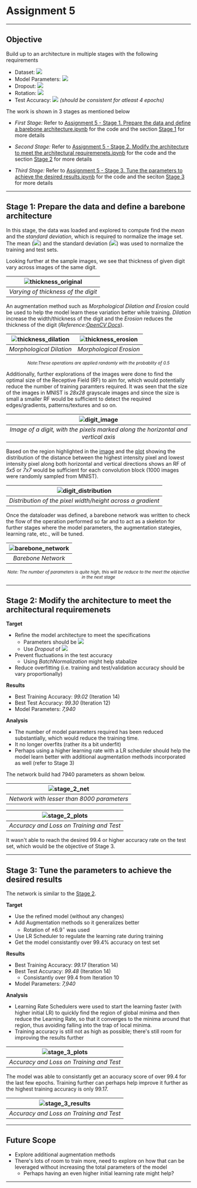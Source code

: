 # Assignment 5
---

## Objective

Build up to an architecture in multiple stages with the following requirements
- Dataset: <img src='https://render.githubusercontent.com/render/math?math=\text{MNIST}'>
- Model Parameters: <img src='https://render.githubusercontent.com/render/math?math=\le 8000'>
- Dropout: <img src='https://render.githubusercontent.com/render/math?math=0.05'>
- Rotation: <img src='https://render.githubusercontent.com/render/math?math=\pm 6.9^\circ'> 
- Test Accuracy: <img src='https://render.githubusercontent.com/render/math?math=\ge 99.4\text{%25}'> _(should be consistent for atleast 4 epochs)_

The work is shown in 3 stages as mentioned below

- _First Stage:_ Refer to [Assignment 5 - Stage 1. Prepare the data and define a barebone architecture.ipynb](./Assignment%205%20-%20Stage%201.%20Prepare%20the%20data%20and%20define%20a%20barebone%20architecture.ipynb) for the code and the section [Stage 1](#first_stage) for more details

- _Second Stage:_ Refer to [Assignment 5 - Stage 2. Modify the architecture to meet the architectural requiremenets.ipynb](./Assignment%205%20-%20Stage%202.%20Modify%20the%20architecture%20to%20meet%20the%20architectural%20requiremenets.ipynb) for the code and the section [Stage 2](#second_stage) for more details 

- _Third Stage:_ Refer to [Assignment 5 - Stage 3. Tune the parameters to achieve the desired results.ipynb](./Assignment%205%20-%20Stage%203.%20Tune%20the%20parameters%20to%20achieve%20the%20desired%20results.ipynb) for the code and the seciton [Stage 3](#third_stage) for more details

---
## Stage 1: Prepare the data and define a barebone architecture
<a name="first_stage"></a>

In this stage, the data was loaded and explored to compute find the _mean_ and the _standard deviation_, which is required to normalize the image set. The mean (<img src='https://render.githubusercontent.com/render/math?math=\small\mu=0.1307'>) and the standard deviation (<img src='https://render.githubusercontent.com/render/math?math=\small\sigma=0.3081'>) was used to normalize the training and test sets.

Looking further at the sample images, we see that thickness of given digit vary across images of the same digit.

<div align='center'>
<a name='thickness_original'></a>

|![thickness_original](../../Images/markdown_images/thickness_original.png)|
|:---:|
|_Varying of thickness of the digit_|
</div>

An augmentation method such as _Morphological Dilation and Erosion_ could be used to help the model learn these variation better while training. _Dilation_  increase the width/thickness of the digit and the _Erosion_ reduces the thickness of the digit (_Reference:[OpenCV Docs](https://docs.opencv.org/master/d9/d61/tutorial_py_morphological_ops.html)_). 

<div align='center'>
<a name='thickness_morphological'></a>

|![thickness_dilation](../../Images/markdown_images/thickness_dilation.png)|![thickness_erosion](../../Images/markdown_images/thickness_erosion.png)|
|:---:|:---:|
|_Morphological Dilation_|_Morphological Erosion_|

<sub><em>Note:These operations are applied randomly with the probablity of 0.5</em></sub>
</div>

Additionally, further explorations of the images were done to find the optimal size of the Receptive Field (RF) to aim for, which would potentially reduce the number of training paramters required. It was seen that the size of the images in MNIST is _28x28_ grayscale images and since the size is small a smaller RF would be sufficient to detect the required edges/gradients, patterns/textures and so on.

<div align='center'>
<a name='digit_image'></a>


|![digit_image](../../Images/markdown_images/digit_image.png)|
|:---:|
|_Image of a digit, with the pixels marked along the horizontal and vertical axis_|

</div>

Based on the region highlighted in the [image](#digit_image) and the [plot](#plot) showing the distribution of the distance between the highest intensity pixel and lowest intensity pixel along both horizontal and vertical directions shows an RF of _5x5_ or _7x7_ would be sufficient for each convolution block (1000 images were randomly sampled from MNIST).

<div align='center'>
<a name='plot'></a>

|![digit_distribution](../../Images/markdown_images/digit_distribution.png)|
|:---:|
|_Distribution of the pixel width/height across a gradient_|

</div>

Once the dataloader was defined, a barebone network was written to check the flow of the operation performed so far and to act as a skeleton for further stages where the model parameters, the augmentation stategies, learning rate, etc., will be tuned.

<div align='center'>
<a name='barebone_network'></a>


|![barebone_network](../../Images/markdown_images/barebone_network.png)|
|:---:|
|_Barebone Network_|

<sub><em>Note: The number of parameters is quite high, this will be reduce to the meet the objective in the next stage</em><sub>
</div>
 


---
## Stage 2: Modify the architecture to meet the architectural requiremenets
<a name="second_stage"></a>
    
**Target**
- Refine the model architecture to meet the specifications
    - Parameters should be <img src='https://render.githubusercontent.com/render/math?math=\le 8000'>
    - Use _Dropout_ of <img src='https://render.githubusercontent.com/render/math?math=0.05'>
- Prevent fluctuations in the test accuracy
    - Using _BatchNormalization_ might help stabalize
- Reduce overfitting (i.e. training and test/validation accuracy should be vary proportionally)

**Results**
- Best Training Accuracy: _99.02_ (Iteration 14)
- Best Test Accuracy: _99.30_ (Iteration 12)
- Model Parameters: _7,940_

**Analysis**
- The number of model parameters required has been reduced substantially, which would reduce the training time.
- It no longer overfits (rather its a bit underfit)
- Perhaps using a higher learning rate with a LR scheduler should help the model learn better with additional augmentation methods incorporated as well (refer to Stage 3)


The network build had 7940 parameters as shown below.

<div align='center'>
<a name='stage_2_net'></a>


|![stage_2_net](../../Images/markdown_images/stage_2_network.png)|
|:---:|
|_Network with lesser than 8000 parameters_|

</div> 
    
    
<div align='center'>
<a name='stage_2_plot'></a>


|![stage_2_plots](../../Images/markdown_images/stage_2_plots.png)|
|:---:|
|_Accuracy and Loss on Training and Test_|

</div> 
    
It wasn't able to reach the desired 99.4 or higher accuracy rate on the test set, which would be the objective of Stage 3.
    

---
## Stage 3: Tune the parameters to achieve the desired results
<a name="third_stage"></a>
    
The network is similar to the [Stage 2](#stage_2_net).

**Target**
- Use the refined model (without any changes)
- Add Augmentation methods so it generalizes better
    - Rotation of $\pm6.9^\circ$ was used
- Use LR Scheduler to regulate the learning rate during training
- Get the model consistantly over 99.4% accuracy on test set

**Results**
- Best Training Accuracy: _99.17_ (Iteration 14)
- Best Test Accuracy: _99.48_ (Iteration 14)
    - Consistantly over 99.4 from Iteration 10
- Model Parameters: _7,940_

**Analysis**
- Learning Rate Schedulers were used to start the learning faster (with higher initial LR) to quickly find the region of global minima and then reduce the Learning Rate, so that it converges to the minima around that region, thus avoiding falling into the trap of local minima.
- Training accuracy is still not as high as possible; there's still room for improving the results further
    
    
<div align='center'>
<a name='stage_3_plot'></a>


|![stage_3_plots](../../Images/markdown_images/stage_3_plots.png)|
|:---:|
|_Accuracy and Loss on Training and Test_|

    
</div>
    

The model was able to consistantly get an accuracy score of over 99.4 for the last few epochs. Training further can perhaps help improve it further as the highest training accuracy is only 99.17.
    
    
<div align='center'>
<a name='stage_3_resuts'></a>


|![stage_3_results](../../Images/markdown_images/stage_3_result.png)|
|:---:|
|_Accuracy and Loss on Training and Test_|

    
</div>

---
## Future Scope

- Explore additional augmentation methods
- There's lots of room to train more, need to explore on how that can be leveraged without increasing the total parameters of the model
    - Perhaps having an even higher initial learning rate might help?
    
---